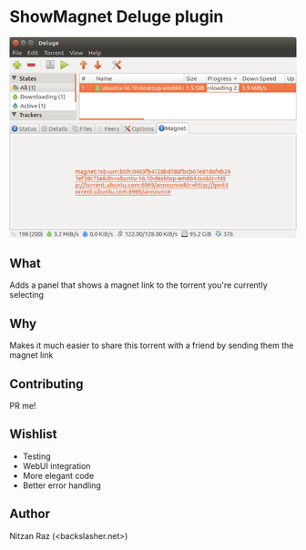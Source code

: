# ShowMagnet Deluge plugin

![Screenshot](https://github.com/BackSlasher/deluge-ShowMagnet/raw/master/readme/screnshot.png)

## What
Adds a panel that shows a magnet link to the torrent you're currently selecting

## Why
Makes it much easier to share this torrent with a friend by sending them the magnet link

## Contributing
PR me!

## Wishlist
* Testing
* WebUI integration
* More elegant code
* Better error handling

## Author
Nitzan Raz (<backslasher.net>)
